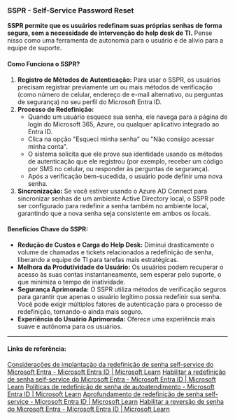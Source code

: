 ### SSPR - Self-Service Password Reset

**SSPR permite que os usuários redefinam suas próprias senhas de forma segura, sem a necessidade de intervenção do help desk de TI.** Pense nisso como uma ferramenta de autonomia para o usuário e de alívio para a equipe de suporte.

#### Como Funciona o SSPR?

1. **Registro de Métodos de Autenticação:** Para usar o SSPR, os usuários precisam registrar previamente um ou mais métodos de verificação (como número de celular, endereço de e-mail alternativo, ou perguntas de segurança) no seu perfil do Microsoft Entra ID.
2. **Processo de Redefinição:**
    - Quando um usuário esquece sua senha, ele navega para a página de login do Microsoft 365, Azure, ou qualquer aplicativo integrado ao Entra ID.
    - Clica na opção "Esqueci minha senha" ou "Não consigo acessar minha conta".
    - O sistema solicita que ele prove sua identidade usando os métodos de autenticação que ele registrou (por exemplo, receber um código por SMS no celular, ou responder às perguntas de segurança).
    - Após a verificação bem-sucedida, o usuário pode definir uma nova senha.
3. **Sincronização:** Se você estiver usando o Azure AD Connect para sincronizar senhas de um ambiente Active Directory local, o SSPR pode ser configurado para redefinir a senha também no ambiente local, garantindo que a nova senha seja consistente em ambos os locais.

#### Benefícios Chave do SSPR:

- **Redução de Custos e Carga do Help Desk:** Diminui drasticamente o volume de chamadas e tickets relacionados a redefinição de senha, liberando a equipe de TI para tarefas mais estratégicas.
- **Melhora da Produtividade do Usuário:** Os usuários podem recuperar o acesso às suas contas instantaneamente, sem esperar pelo suporte, o que minimiza o tempo de inatividade.
- **Segurança Aprimorada:** O SSPR utiliza métodos de verificação seguros para garantir que apenas o usuário legítimo possa redefinir sua senha. Você pode exigir múltiplos fatores de autenticação para o processo de redefinição, tornando-o ainda mais seguro.
- **Experiência do Usuário Aprimorada:** Oferece uma experiência mais suave e autônoma para os usuários.

-------
#### Links de referência:

[Considerações de implantação da redefinição de senha self-service do Microsoft Entra - Microsoft Entra ID | Microsoft Learn](https://learn.microsoft.com/pt-br/entra/identity/authentication/concept-sspr-deploy)
[Habilitar a redefinição de senha self-service do Microsoft Entra - Microsoft Entra ID | Microsoft Learn](https://learn.microsoft.com/pt-br/entra/identity/authentication/tutorial-enable-sspr)
[Políticas de redefinição de senha de autoatendimento - Microsoft Entra ID | Microsoft Learn](https://learn.microsoft.com/pt-br/entra/identity/authentication/concept-sspr-policy)
[Aprofundamento de redefinição de senha self-service - Microsoft Entra ID | Microsoft Learn](https://learn.microsoft.com/pt-br/entra/identity/authentication/concept-sspr-howitworks)
[Habilitar a reversão de senha do Microsoft Entra - Microsoft Entra ID | Microsoft Learn](https://learn.microsoft.com/pt-br/entra/identity/authentication/tutorial-enable-sspr-writeback)
